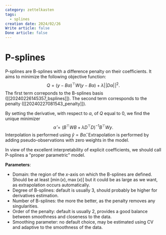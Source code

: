 ```yaml
---
category: zettelkasten
tags:
  - splines
creation date: 2024/02/26
Write article: false
Done article: false
---
```

# P-splines

P-splines are B-splines with a difference penalty on their coefficients. It aims to minimize the following objective function:
$$Q = (y - B\alpha)^\top W (y - B\alpha) + \lambda \lvert\!\lvert D \alpha \rvert\!\rvert^2.$$
The first term correponds to the B-splines basis ([[20240226145357_bsplines]]).
The second term corresponds to the penalty ([[20240227081543_penalty]]).

By setting the derivative, with respect to $\alpha$, of $Q$ equal to $0$, we find the unique minimizer
$$\widehat{\alpha} = (B^\top W B + \lambda D^\top D)^{-1}B^\top Wy.$$
Interpolation is performed using $\widehat{y} = B\widehat{\alpha}$.
Extrapolation is performed by adding pseudo-observations with zero weights in the model.

In view of the excellent interpretability of explicit coefficients, we should call P-splines a "proper parametric" model.

**Parameters**:
- Domain: the region of the $x$-axis on which the B-splines are defined. Should be at least $[\min(x), \max(x)]$ but it could be as large as we want, as extrapolation occurs automatically.
- Degree of B-splines: default is usually $3$, should probably be higher for derivatives estimation.
- Number of B-splines: the more the better, as the penalty removes any singularities.
- Order of the penalty: default is usually $2$, provides a good balance between smoothness and closeness to the data.
- Smoothing parameter: no default choice, may be estimated using CV and adaptive to the smoothness of the data.